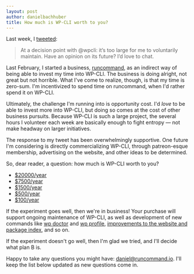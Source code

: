 ```yaml
---
layout: post
author: danielbachhuber
title: How much is WP-CLI worth to you?
---
```


Last week, I [tweeted](https://twitter.com/danielbachhuber/status/806539537610481664):

> At a decision point with @wpcli: it’s too large for me to voluntarily maintain. Have an opinion on its future? I’d love to chat.

Last February, I started a business, [runcommand](https://runcommand.io/), as an indirect way of being able to invest my time into WP-CLI. The business is doing alright, not great but not horrible. What I've come to realize, though, is that my time is zero-sum. I'm incentivized to spend time on runcommand, when I'd rather spend it on WP-CLI.

Ultimately, the challenge I'm running into is opportunity cost. I'd *love* to be able to invest more into WP-CLI, but doing so comes at the cost of other business pursuits. Because WP-CLI is such a large project, the several hours I volunteer each week are basically enough to fight entropy — not make headway on larger initiatives.

The response to my tweet has been overwhelmingly supportive. One future I'm considering is directly commercializing WP-CLI, through patreon-esque membership, advertising on the website, and other ideas to be determined.

So, dear reader, a question: how much is WP-CLI worth to you?

* [$20000/year](https://runcommand.memberful.com/checkout?plan=17530)
* [$7500/year](https://runcommand.memberful.com/checkout?plan=17529)
* [$1500/year](https://runcommand.memberful.com/checkout?plan=17528)
* [$500/year](https://runcommand.memberful.com/checkout?plan=17527)
* [$100/year](https://runcommand.memberful.com/checkout?plan=17526)

If the experiment goes well, then we're in business! Your purchase will support ongoing maintenance of WP-CLI, as well as development of new commands like [wp doctor](https://runcommand.io/wp/doctor/) and [wp profile](https://runcommand.io/wp/profile/), [improvements to the website and package index](http://wp-cli.org/docs/wish-list/), and so on.

If the experiment doesn't go well, then I'm glad we tried, and I'll decide what plan B is.

Happy to take any questions you might have: [daniel@runcommand.io](mailto:daniel@runcommand.io). I'll keep the list below updated as new questions come in.
